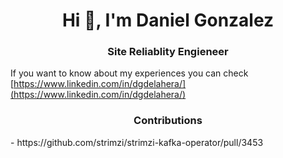 <h1 align="center">Hi 👋, I'm Daniel Gonzalez</h1>
<h3 align="center">Site Reliablity Engieneer</h3>

If you want to know about my experiences you can check [https://www.linkedin.com/in/dgdelahera/](https://www.linkedin.com/in/dgdelahera/)

<h3 align="center">Contributions</h3>
- https://github.com/strimzi/strimzi-kafka-operator/pull/3453
